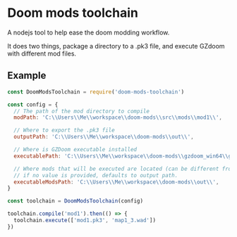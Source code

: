 # Doom mods toolchain

A nodejs tool to help ease the doom modding workflow.

It does two things, package a directory to a .pk3 file, and execute GZdoom with different mod files.

## Example

```javascript
const DoomModsToolchain = require('doom-mods-toolchain')

const config = {
  // The path of the mod directory to compile
  modPath: 'C:\\Users\\Me\\workspace\\doom-mods\\src\\mods\\mod1\\',

  // Where to export the .pk3 file
  outputPath: 'C:\\Users\\Me\\workspace\\doom-mods\\out\\',

  // Where is GZDoom executable installed
  executablePath: 'C:\\Users\\Me\\workspace\\doom-mods\\gzdoom_win64\\gzdoom.exe',

  // Where mods that will be executed are located (can be different from output path)
  // if no value is provided, defaults to output path.
  executableModsPath: 'C:\\Users\\Me\\workspace\\doom-mods\\out\\',
}

const toolchain = DoomModsToolchain(config)

toolchain.compile('mod1').then(() => {
  toolchain.execute(['mod1.pk3', 'map1_3.wad'])
})
```
